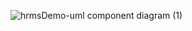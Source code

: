 ![hrmsDemo-uml component diagram (1)](https://user-images.githubusercontent.com/70096810/121808123-c7bddb80-cc5f-11eb-9c09-271e9ee20a3a.png)

